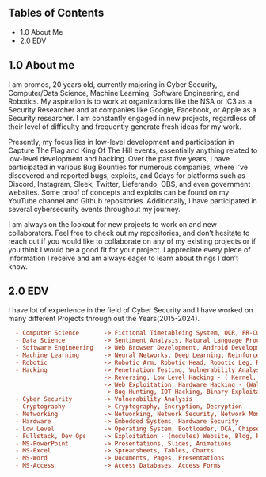 
## Tables of Contents
- 1.0  About Me
- 2.0  EDV
<!-- <br><br><br><br><br><br> -->
<!-- <p dir="auto" align="center"><a target="_blank" href="https://discord.gg/users/621713529543720970"><img src="https://raw.githubusercontent.com/catppuccin/catppuccin/dev/assets/footers/gray0_ctp_on_line.svg?sanitize=true" style="max-width: 100%;"></a></p> -->

## 1.0 About me
I am oromos, 20 years old, currently majoring in Cyber Security, Computer/Data Science, Machine Learning, Software Engineering, and Robotics. My aspiration is to work at organizations like the NSA or IC3 as a Security Researcher and at companies like Google, Facebook, or Apple as a Security researcher. I am constantly engaged in new projects, regardless of their level of difficulty and frequently generate fresh ideas for my work.

Presently, my focus lies in low-level development and participation in Capture The Flag and King Of The Hill events, essentially anything related to low-level development and hacking. Over the past five years, I have participated in various Bug Bounties for numerous companies, where I’ve discovered and reported bugs, exploits, and 0days for platforms such as Discord, Instagram, Sleek, Twitter, Lieferando, OBS, and even government websites. Some proof of concepts and exploits can be found on my YouTube channel and Github repositories. Additionally, I have participated in several cybersecurity events throughout my journey.

I am always on the lookout for new projects to work on and new collaborators. Feel free to check out my repositories, and don’t hesitate to reach out if you would like to collaborate on any of my existing projects or if you think I would be a good fit for your project. I appreciate every piece of information I receive and am always eager to learn about things I don’t know.

## 2.0 EDV

I have lot of experience in the field of Cyber Security and I have worked on many 
different Projects through out the Years(2015-2024).

```ini
  - Computer Science       -> Fictional Timetableing System, OCR, FR-CCTV - (Face Recognition AI)
  - Data Science           -> Sentiment Analysis, Natural Language Processing, Machine Learning
  - Software Engineering   -> Web Browser Development, Android Development, iOS Development
  - Machine Learning       -> Neural Networks, Deep Learning, Reinforcement Learning
  - Robotic                -> Robotic Arm, Robotic Head, Robotic Leg, Robotic Hand
  - Hacking                -> Penetration Testing, Vulnerability Analysis
                           -> Reversing, Low Level Hacking - ( Kernel, ...)
                           -> Web Exploitation, Hardware Hacking - (Wallet, USB, INP Devices)
                           -> Bug Hunting, IOT Hacking, Binary Exploitation, Car Hacking - (sort of?)
  - Cyber Security         -> Vulnerability Analysis
  - Cryptography           -> Cryptography, Encryption, Decryption
  - Networking             -> Networking, Network Security, Network Monitoring, VPNS, Packet Poisoning
  - Hardware               -> Embedded Systems, Hardware Security
  - Low Level              -> Operating System, Bootloader, DCA, Chipsets, MBU, Motherboards - (Fail)
  - Fullstack, Dev Ops     -> Exploitation - (modules) Website, Blog, Portofolio, Databases
  - MS-PowerPoint          -> Presentations, Slides, Animations
  - MS-Excel               -> Spreadsheets, Tables, Charts
  - MS-Word                -> Documents, Pages, Presentations
  - MS-Access              -> Access Databases, Access Forms
```
